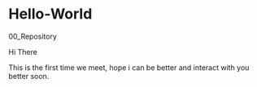 # Hello-World
00_Repository

Hi There

This is the first time we meet,
hope i can be better and interact with you better soon.
